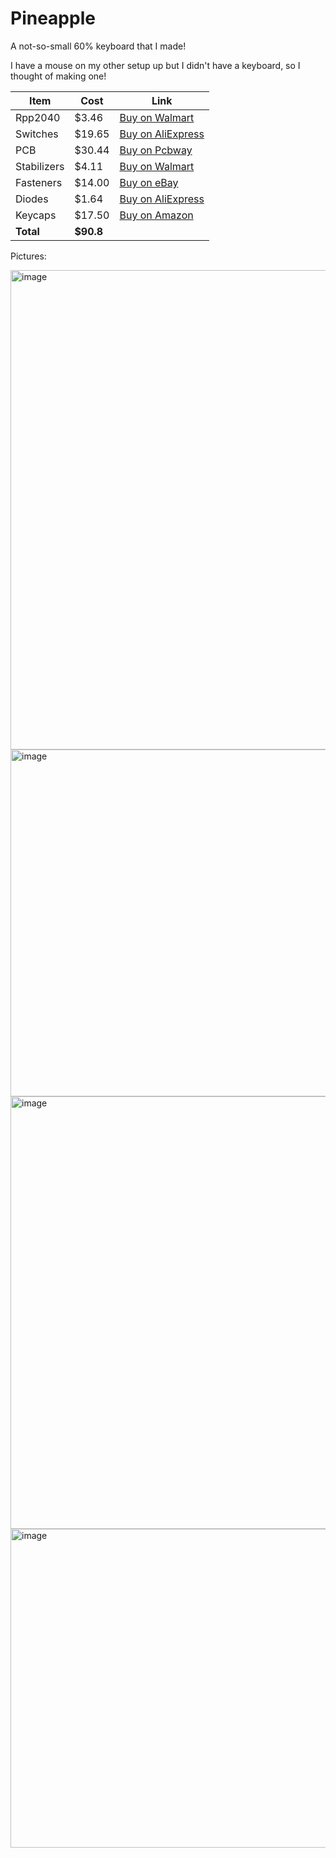 # Pineapple
A not-so-small 60% keyboard that I made!

I have a mouse on my other setup up but I didn't have a keyboard, so I thought of making one!

| Item         | Cost    | Link |
|--------------|---------|------|
| Rpp2040      | $3.46   | [Buy on Walmart](https://www.aliexpress.us/item/3256806217238860.html?spm=a2g0o.cart.0.0.2d6c38daTqjGkV&mp=1&pdp_npi=5%40dis%21USD%21USD%203.46%21USD%200.99%21%21USD%200.99%21%21%21%402103205217531554636108924eb90a%2112000037042067691%21ct%21US%216426456965%21%211%210&pdp_ext_f=%7B%22cart2PdpParams%22%3A%7B%22pdpBusinessMode%22%3A%22retail%22%7D%7D&_gl=1*w7bknt*_gcl_au*MTQ2NDQ1NzgyLjE3NTI4NzgwODk.*_ga*MTk1MzE5NzUxMi4xNzUzMDQ5NjA5*_ga_VED1YSGNC7*czE3NTMxNTQ2MDQkbzQkZzEkdDE3NTMxNTU0NjMkajMzJGwwJGgw&gatewayAdapt=glo2usa) |
| Switches     | $19.65  | [Buy on AliExpress](https://www.aliexpress.us/item/3256804049630074.html) |
| PCB          | $30.44  | [Buy on Pcbway](https://member.pcbway.com/Order/OrderGroupConfirm/)
| Stabilizers  | $4.11   | [Buy on Walmart](https://www.aliexpress.us/item/3256807348740208.html?spm=a2g0o.productlist.main.4.7c5d4a6eayveZj&aem_p4p_detail=20250721204006133116881527110000082721&algo_pvid=e2a4ce2c-4b11-4272-be36-e702e015e351&algo_exp_id=e2a4ce2c-4b11-4272-be36-e702e015e351-3&pdp_ext_f=%7B%22order%22%3A%22365%22%2C%22eval%22%3A%221%22%7D&pdp_npi=4%40dis%21USD%214.11%210.99%21%21%2129.35%217.10%21%402103241117531556059128212efb0c%2112000041195815297%21sea%21US%216426456965%21ABX&curPageLogUid=ajEZrvKqLNbd&utparam-url=scene%3Asearch%7Cquery_from%3A&search_p4p_id=20250721204006133116881527110000082721_1) |
| Fasteners    | $14.00  | [Buy on eBay](https://pay.ebay.com/rgxo?action=view&sessionid=1716123654) |
| Diodes       | $1.64   | [Buy on AliExpress](https://www.aliexpress.us/p/trade/confirm.html?availableProductShopcartIds=81023549395923) |
| Keycaps      | $17.50  | [Buy on Amazon](https://www.amazon.com/JSJT-Keycaps-Keycaps-Non-Backlit-Mechanical-Multi-Color/dp/B0BCFCQG2Z/ref=asc_df_B0BCFCQG2Z?tag=bingshoppinga-20&linkCode=df0&hvadid=80333258220081&hvnetw=o&hvqmt=e&hvbmt=be&hvdev=c&hvlocint=&hvlocphy=77507&hvtargid=pla-4583932723308317&msclkid=375f23a88c8a1849a15e4bd658e5279e&th=1) |
| **Total**    | **$90.8** | 




Pictures:

<img width="1502" height="767" alt="image" src="https://github.com/user-attachments/assets/d827a06c-db75-4412-b156-0185d3fa395a" />
<img width="1354" height="555" alt="image" src="https://github.com/user-attachments/assets/b00c37c2-2a4c-4204-b545-b22e8165003a" />
<img width="2116" height="692" alt="image" src="https://github.com/user-attachments/assets/2f33f001-a210-40f9-acf0-69d73c41c0af" />
<img width="1604" height="510" alt="image" src="https://github.com/user-attachments/assets/8e16ac7e-7cbf-44da-8329-93921c545d7a" />

